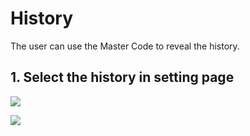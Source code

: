 # History

The user can use the Master Code to reveal the history.

## 1. Select the history in setting page

![](https://initail.files.wordpress.com/2017/01/setting.jpg)

![](https://initail.files.wordpress.com/2017/01/history.jpg)

